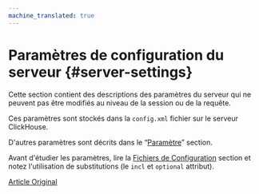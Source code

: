 ```yaml
---
machine_translated: true
---
```


# Paramètres de configuration du serveur {#server-settings}

Cette section contient des descriptions des paramètres du serveur qui ne peuvent pas être modifiés au niveau de la session ou de la requête.

Ces paramètres sont stockés dans la `config.xml` fichier sur le serveur ClickHouse.

D'autres paramètres sont décrits dans le “[Paramètre](../settings/index.md#settings)” section.

Avant d'étudier les paramètres, lire la [Fichiers de Configuration](../configuration_files.md#configuration_files) section et notez l'utilisation de substitutions (le `incl` et `optional` attribut).

[Article Original](https://clickhouse.tech/docs/en/operations/server_settings/) <!--hide-->
